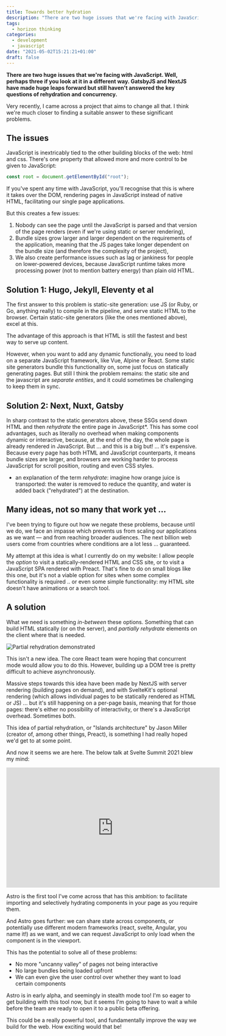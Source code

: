 ```yaml
---
title: Towards better hydration
description: "There are two huge issues that we're facing with JavaScript. Well, perhaps three if you look at it in a different way. GatsbyJS and NextJS have made huge leaps forward but still haven't answered the key problems of rehydration and concurrency."
tags:
  - horizon thinking
categories:
  - development
  - javascript
date: "2021-05-02T15:21:21+01:00"
draft: false
---
```


**There are two huge issues that we're facing with JavaScript. Well, perhaps three if you look at it in a different way. GatsbyJS and NextJS have made huge leaps forward but still haven't answered the key questions of rehydration and concurrency.**

Very recently, I came across a project that aims to change all that. I think we're much closer to finding a suitable answer to these significant problems.

## The issues

JavaScript is inextricably tied to the other building blocks of the web: html and css. There's one property that allowed more and more control to be given to JavaScript:

```javascript
const root = document.getElementById("root");
```

If you've spent any time with JavaScript, you'll recognise that this is where it takes over the DOM, rendering pages in JavaScript instead of native HTML, facilitating our single page applications.

But this creates a few issues:

1. Nobody can see the page until the JavaScript is parsed and that version of the page renders (even if we're using static or server rendering),
2. Bundle sizes grow larger and larger dependent on the requirements of the application, meaning that the JS pages take longer dependent on the bundle size (and therefore the complexity of the project),
3. We also create performance issues such as lag or jankiness for people on lower-powered devices, because JavaScript runtime takes more processing power (not to mention battery energy) than plain old HTML.

## Solution 1: Hugo, Jekyll, Eleventy et al

The first answer to this problem is static-site generation: use JS (or Ruby, or Go, anything really) to compile in the pipeline, and serve static HTML to the browser. Certain static-site generators (like the ones mentioned above), excel at this.

The advantage of this approach is that HTML is still the fastest and best way to serve up content.

However, when you want to add any dynamic functionaliy, you need to load on a separate JavaScript framework, like Vue, Alpine or React. Some static site generators bundle this functionality on, some just focus on statically generating pages. But still I think the problem remains: the static site and the javascript are _separate entities_, and it could sometimes be challenging to keep them in sync.

## Solution 2: Next, Nuxt, Gatsby

In sharp contrast to the static generators above, these SSGs send down HTML and then _rehydrate_ the entire page in JavaScript\*. This has some cool advantages, such as literally no overhead when making components dynamic or interactive, because, at the end of the day, the whole page is already rendered in JavaScript. But ... and this is a big but! ... it's expensive. Because every page has both HTML and JavaScript counterparts, it means bundle sizes are larger, and browsers are working harder to process JavaScript for scroll position, routing and even CSS styles.

- an explanation of the term _rehydrate_: imagine how orange juice is transported: the water is removed to reduce the quantity, and water is added back ("rehydrated") at the destination.

## Many ideas, not so many that work yet ...

I've been trying to figure out how we negate these problems, because until we do, we face an impasse which prevents us from scaling our applications as we want — and from reaching broader audiences. The next billion web users come from countries where conditions are a lot less ... guaranteed.

My attempt at this idea is what I currently do on my website: I allow people the _option_ to visit a statically-rendered HTML and CSS site, or to visit a JavaScript SPA rendered with Preact. That's fine to do on small blogs like this one, but it's not a viable option for sites when some complex functionality is required .. or even some simple functionality: my HTML site doesn't have animations or a search tool.

## A solution

What we need is something _in-between_ these options. Something that can build HTML statically (or on the server), and _partially rehydrate_ elements on the client where that is needed.

![Partial rehydration demonstrated](/images/partial-rehydration.png "a mostly HTML web page with interactive elements in the header and carousel using JavaScript")

This isn't a new idea. The core React team were hoping that concurrent mode would allow you to do this. However, building up a DOM tree is pretty difficult to achieve asynchronously.

Massive steps towards this idea have been made by NextJS with server rendering (building pages on demand), and with SvelteKit's optional rendering (which allows individual pages to be statically rendered as HTML or JS) ... but it's still happening on a per-page basis, meaning that for those pages: there's either no possibility of interactivity, or there's a JavaScript overhead. Sometimes both.

This idea of partial rehydration, or "Islands architecture" by Jason Miller (creator of, among other things, Preact), is something I had really hoped we'd get to at some point.

And now it seems we are here. The below talk at Svelte Summit 2021 blew my mind:

<div class="responsive-iframe-container">
  <iframe width="560" height="315" src="https://www.youtube.com/embed/fnr9XWvjJHw?start=10490" title="YouTube video player" frameborder="0" allow="accelerometer; autoplay; clipboard-write; encrypted-media; gyroscope; picture-in-picture" allowfullscreen></iframe>
</div>

Astro is the first tool I've come across that has this ambition: to facilitate importing and selectively hydrating components in your page as you require them.

And Astro goes further: we can share state across components, or potentially use different modern frameworks (react, svelte, Angular, you name it!) as we want, and we can request JavaScript to only load when the component is in the viewport.

This has the potential to solve all of these problems:

- No more "uncanny valley" of pages not being interactive
- No large bundles being loaded upfront
- We can even give the user control over whether they want to load certain components

Astro is in early alpha, and seemingly in stealth mode too! I'm so eager to get building with this tool now, but it seems I'm going to have to wait a while before the team are ready to open it to a public beta offering.

This could be a really powerful tool, and fundamentally improve the way we build for the web. How exciting would that be!
